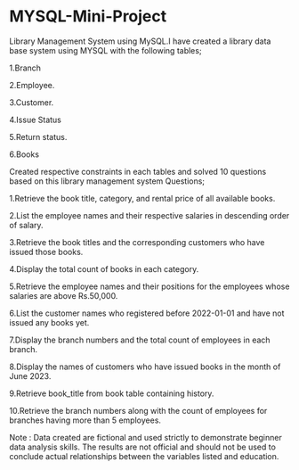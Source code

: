 # MYSQL-Mini-Project

Library Management System using MySQL.I have created a library data base system using MYSQL with the following tables;

1.Branch

2.Employee.

3.Customer.

4.Issue Status

5.Return status.

6.Books

Created respective constraints in each tables and solved 10 questions based on this library management system
Questions;

1.Retrieve the book title, category, and rental price of all available books.

2.List the employee names and their respective salaries in descending order of salary.

3.Retrieve the book titles and the corresponding customers who have issued those books.

4.Display the total count of books in each category.

5.Retrieve the employee names and their positions for the employees whose salaries are above Rs.50,000.

6.List the customer names who registered before 2022-01-01 and have not issued any books yet.

7.Display the branch numbers and the total count of employees in each branch.

8.Display the names of customers who have issued books in the month of June 2023.

9.Retrieve book_title from book table containing history.

10.Retrieve the branch numbers along with the count of employees for branches having more than 5 employees.

Note : Data created are fictional and used strictly  to demonstrate beginner data analysis skills. The results are not official and should not be used to conclude actual relationships between the variables listed and education.
